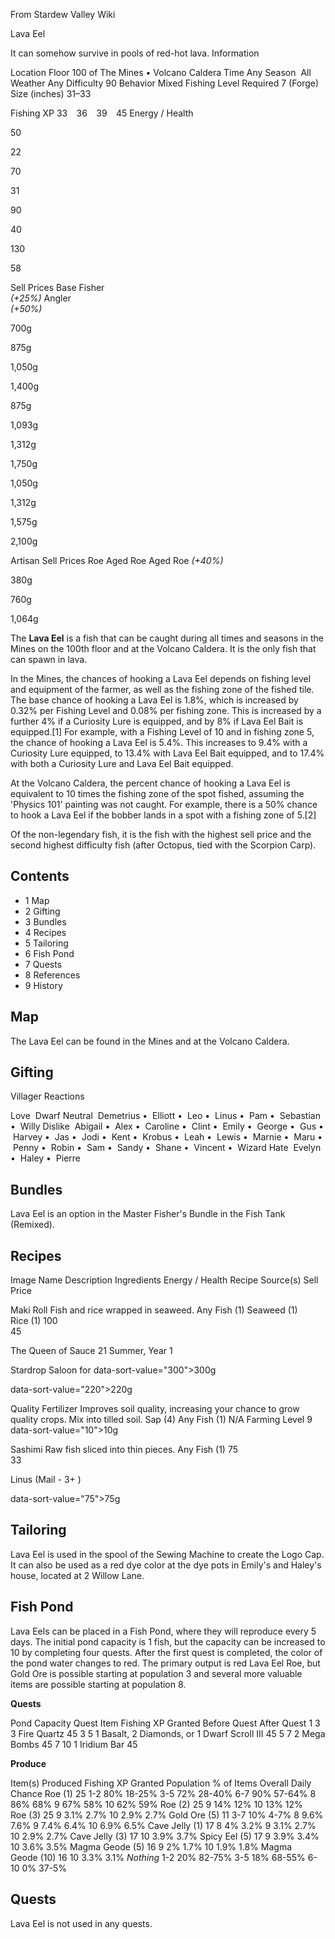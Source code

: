 From Stardew Valley Wiki

Lava Eel

It can somehow survive in pools of red-hot lava. Information

Location Floor 100 of The Mines • Volcano Caldera Time Any Season  All Weather Any Difficulty 90 Behavior Mixed Fishing Level Required 7 (Forge) Size (inches) 31–33

Fishing XP 33    36    39    45 Energy / Health

50

22

70

31

90

40

130

58

Sell Prices Base Fisher  
*(+25%)* Angler  
*(+50%)*

700g

875g

1,050g

1,400g

875g

1,093g

1,312g

1,750g

1,050g

1,312g

1,575g

2,100g

Artisan Sell Prices Roe Aged Roe Aged Roe *(+40%)*

380g

760g

1,064g

The **Lava Eel** is a fish that can be caught during all times and seasons in the Mines on the 100th floor and at the Volcano Caldera. It is the only fish that can spawn in lava.

In the Mines, the chances of hooking a Lava Eel depends on fishing level and equipment of the farmer, as well as the fishing zone of the fished tile. The base chance of hooking a Lava Eel is 1.8%, which is increased by 0.32% per Fishing Level and 0.08% per fishing zone. This is increased by a further 4% if a Curiosity Lure is equipped, and by 8% if Lava Eel Bait is equipped.\[1] For example, with a Fishing Level of 10 and in fishing zone 5, the chance of hooking a Lava Eel is 5.4%. This increases to 9.4% with a Curiosity Lure equipped, to 13.4% with Lava Eel Bait equipped, and to 17.4% with both a Curiosity Lure and Lava Eel Bait equipped.

At the Volcano Caldera, the percent chance of hooking a Lava Eel is equivalent to 10 times the fishing zone of the spot fished, assuming the 'Physics 101' painting was not caught. For example, there is a 50% chance to hook a Lava Eel if the bobber lands in a spot with a fishing zone of 5.\[2]

Of the non-legendary fish, it is the fish with the highest sell price and the second highest difficulty fish (after Octopus, tied with the Scorpion Carp).

## Contents

- 1 Map
- 2 Gifting
- 3 Bundles
- 4 Recipes
- 5 Tailoring
- 6 Fish Pond
- 7 Quests
- 8 References
- 9 History

## Map

The Lava Eel can be found in the Mines and at the Volcano Caldera.

## Gifting

Villager Reactions

Love  Dwarf Neutral  Demetrius •  Elliott •  Leo •  Linus •  Pam •  Sebastian •  Willy Dislike  Abigail •  Alex •  Caroline •  Clint •  Emily •  George •  Gus •  Harvey •  Jas •  Jodi •  Kent •  Krobus •  Leah •  Lewis •  Marnie •  Maru •  Penny •  Robin •  Sam •  Sandy •  Shane •  Vincent •  Wizard Hate  Evelyn •  Haley •  Pierre

## Bundles

Lava Eel is an option in the Master Fisher's Bundle in the Fish Tank (Remixed).

## Recipes

Image Name Description Ingredients Energy / Health Recipe Source(s) Sell Price

Maki Roll Fish and rice wrapped in seaweed. Any Fish (1) Seaweed (1) Rice (1) 100  
45

The Queen of Sauce 21 Summer, Year 1

Stardrop Saloon for data-sort-value="300"&gt;300g

data-sort-value="220"&gt;220g

Quality Fertilizer Improves soil quality, increasing your chance to grow quality crops. Mix into tilled soil. Sap (4) Any Fish (1) N/A Farming Level 9 data-sort-value="10"&gt;10g

Sashimi Raw fish sliced into thin pieces. Any Fish (1) 75  
33

Linus (Mail - 3+ )

data-sort-value="75"&gt;75g

## Tailoring

Lava Eel is used in the spool of the Sewing Machine to create the Logo Cap. It can also be used as a red dye color at the dye pots in Emily's and Haley's house, located at 2 Willow Lane.

## Fish Pond

Lava Eels can be placed in a Fish Pond, where they will reproduce every 5 days. The initial pond capacity is 1 fish, but the capacity can be increased to 10 by completing four quests. After the first quest is completed, the color of the pond water changes to red. The primary output is red Lava Eel Roe, but Gold Ore is possible starting at population 3 and several more valuable items are possible starting at population 8.

**Quests**

Pond Capacity Quest Item Fishing XP Granted Before Quest After Quest 1 3 3 Fire Quartz 45 3 5 1 Basalt, 2 Diamonds, or 1 Dwarf Scroll III 45 5 7 2 Mega Bombs 45 7 10 1 Iridium Bar 45

**Produce**

Item(s) Produced Fishing XP Granted Population % of Items Overall Daily Chance Roe (1) 25 1-2 80% 18-25% 3-5 72% 28-40% 6-7 90% 57-64% 8 86% 68% 9 67% 58% 10 62% 59% Roe (2) 25 9 14% 12% 10 13% 12% Roe (3) 25 9 3.1% 2.7% 10 2.9% 2.7% Gold Ore (5) 11 3-7 10% 4-7% 8 9.6% 7.6% 9 7.4% 6.4% 10 6.9% 6.5% Cave Jelly (1) 17 8 4% 3.2% 9 3.1% 2.7% 10 2.9% 2.7% Cave Jelly (3) 17 10 3.9% 3.7% Spicy Eel (5) 17 9 3.9% 3.4% 10 3.6% 3.5% Magma Geode (5) 16 9 2% 1.7% 10 1.9% 1.8% Magma Geode (10) 16 10 3.3% 3.1% *Nothing* 1-2 20% 82-75% 3-5 18% 68-55% 6-10 0% 37-5%

## Quests

Lava Eel is not used in any quests.